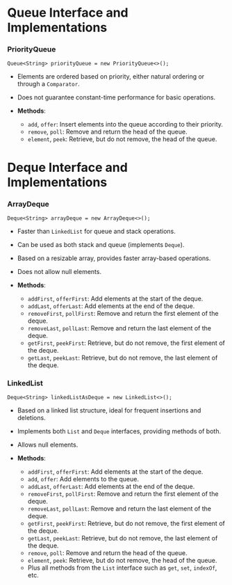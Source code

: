 # Queue Interface and Implementations

### PriorityQueue

`Queue<String> priorityQueue = new PriorityQueue<>();`

- Elements are ordered based on priority, either natural ordering or through a `Comparator`.

- Does not guarantee constant-time performance for basic operations.

- **Methods**:
  
  - `add`, `offer`: Insert elements into the queue according to their priority.
  - `remove`, `poll`: Remove and return the head of the queue.
  - `element`, `peek`: Retrieve, but do not remove, the head of the queue.


# Deque Interface and Implementations

### ArrayDeque

`Deque<String> arrayDeque = new ArrayDeque<>();`

- Faster than `LinkedList` for queue and stack operations.

- Can be used as both stack and queue (implements `Deque`).

- Based on a resizable array, provides faster array-based operations.

- Does not allow null elements.

- **Methods**:
  
  - `addFirst`, `offerFirst`: Add elements at the start of the deque.
  - `addLast`, `offerLast`: Add elements at the end of the deque.
  - `removeFirst`, `pollFirst`: Remove and return the first element of the deque.
  - `removeLast`, `pollLast`: Remove and return the last element of the deque.
  - `getFirst`, `peekFirst`: Retrieve, but do not remove, the first element of the deque.
  - `getLast`, `peekLast`: Retrieve, but do not remove, the last element of the deque.

### LinkedList

`Deque<String> linkedListAsDeque = new LinkedList<>();`

- Based on a linked list structure, ideal for frequent insertions and deletions.

- Implements both `List` and `Deque` interfaces, providing methods of both.

- Allows null elements.

- **Methods**:
  
  - `addFirst`, `offerFirst`: Add elements at the start of the deque.
  - `add`, `offer`: Add elements to the queue.
  - `addLast`, `offerLast`: Add elements at the end of the deque.
  - `removeFirst`, `pollFirst`: Remove and return the first element of the deque.
  - `removeLast`, `pollLast`: Remove and return the last element of the deque.
  - `getFirst`, `peekFirst`: Retrieve, but do not remove, the first element of the deque.
  - `getLast`, `peekLast`: Retrieve, but do not remove, the last element of the deque.
  - `remove`, `poll`: Remove and return the head of the queue.
  - `element`, `peek`: Retrieve, but do not remove, the head of the queue.
  - Plus all methods from the `List` interface such as `get`, `set`, `indexOf`, etc.
